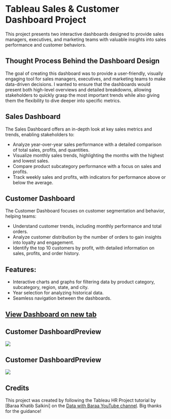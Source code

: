 # Tableau Sales & Customer Dashboard Project
This project presents two interactive dashboards designed to provide sales managers, executives, and marketing teams with valuable insights into sales performance and customer behaviors.

## Thought Process Behind the Dashboard Design
The goal of creating this dashboard was to provide a user-friendly, visually engaging tool for sales managers, executives, and marketing teams to make data-driven decisions. I wanted to ensure that the dashboards would present both high-level overviews and detailed breakdowns, allowing stakeholders to quickly grasp the most important trends while also giving them the flexibility to dive deeper into specific metrics.

## Sales Dashboard
The Sales Dashboard offers an in-depth look at key sales metrics and trends, enabling stakeholders to:

* Analyze year-over-year sales performance with a detailed comparison of total sales, profits, and quantities.
* Visualize monthly sales trends, highlighting the months with the highest and lowest sales.
* Compare product subcategory performance with a focus on sales and profits.
* Track weekly sales and profits, with indicators for performance above or below the average.

## Customer Dashboard
The Customer Dashboard focuses on customer segmentation and behavior, helping teams:

* Understand customer trends, including monthly performance and total orders.
* Analyze customer distribution by the number of orders to gain insights into loyalty and engagement.
* Identify the top 10 customers by profit, with detailed information on sales, profits, and order history.

## Features:
* Interactive charts and graphs for filtering data by product category, subcategory, region, state, and city.
* Year selection for analyzing historical data.
* Seamless navigation between the dashboards.

## [View Dashboard on new tab](https://public.tableau.com/views/SalesCustomerDashboardsDynamic_17276620170930/CustomerDashboard?:language=en-US&:sid=&:redirect=auth&:display_count=n&:origin=viz_share_link)

## Customer DashboardPreview
![](https://github.com/bunnyfufuyzay/Sales-Customer-Tableau-Project/blob/main/Sales%20Dashboard.jpg)

## Customer DashboardPreview
![](https://github.com/bunnyfufuyzay/Sales-Customer-Tableau-Project/blob/main/Customer%20Dashboard.jpg)

## Credits
This project was created by following the Tableau HR Project tutorial by [Baraa Khatib Salkini] on the [Data with Baraa YouTube channel](https://www.youtube.com/@DatawithBaraa). Big thanks for the guidance!


